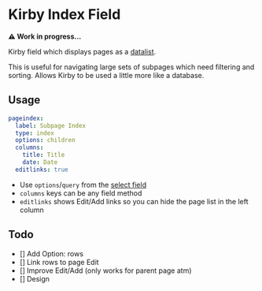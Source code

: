 # Kirby Index Field

**⚠️ Work in progress...**

Kirby field which displays pages as a [datalist](https://datatables.net/).

This is useful for navigating large sets of subpages which need filtering and sorting. Allows Kirby to be used a little more like a database.

## Usage

```yaml
pageindex:
  label: Subpage Index
  type: index
  options: children
  columns:
    title: Title
    date: Date
  editlinks: true
```

- Use `options`/`query` from the [select field](https://getkirby.com/docs/cheatsheet/panel-fields/select)
- `columns` keys can be any field method
- `editlinks` shows Edit/Add links so you can hide the page list in the left column

## Todo

- [] Add Option: rows
- [] Link rows to page Edit
- [] Improve Edit/Add (only works for parent page atm)
- [] Design